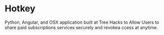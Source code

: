 # Hotkey

Python, Angular, and OSX application built at Tree Hacks to Allow Users to share paid subscriptions services securely and revokea ccess at anytime.
